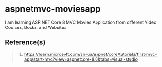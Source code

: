 # aspnetmvc-moviesapp

I am learning ASP.NET Core 8 MVC Movies Application from different Video Courses, Books, and Websites

## Reference(s)

> 1. <https://learn.microsoft.com/en-us/aspnet/core/tutorials/first-mvc-app/start-mvc?view=aspnetcore-8.0&tabs=visual-studio>
